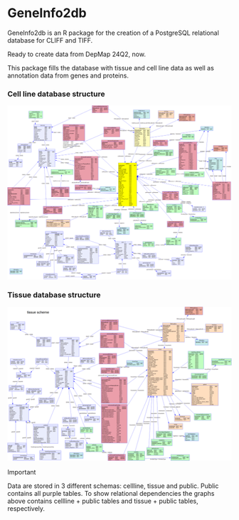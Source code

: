# GeneInfo2db

GeneInfo2db is an R package for the creation of a PostgreSQL relational database for CLIFF and TIFF.

Ready to create data from DepMap 24Q2, now.

This package fills the database with tissue and cell line data as well as annotation data 
from genes and proteins.

### Cell line database structure
![celllineDB](data-raw/DB_structure/celllineDB.png)

### Tissue database structure
![tissueDB](data-raw/DB_structure/tissueDB.png)

> [!IMPORTANT]
> Data are stored in 3 different schemas: cellline, tissue and public. 
> Public contains all purple tables. To show relational dependencies
> the graphs above contains cellline + public tables and tissue + public 
> tables, respectively.